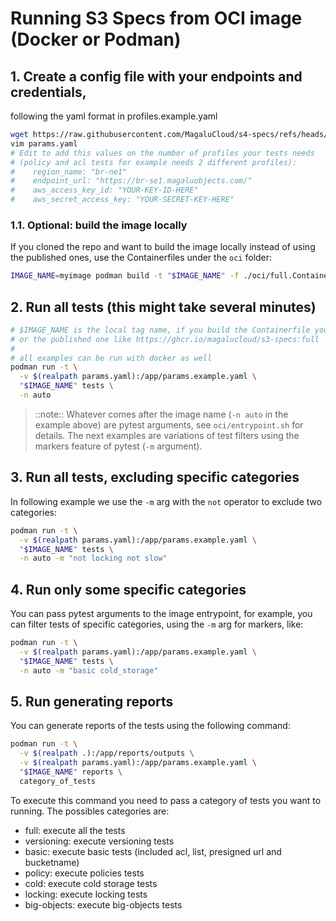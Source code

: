 # Running S3 Specs from OCI image (Docker or Podman)

## 1. Create a config file with your endpoints and credentials,
following the yaml format in profiles.example.yaml

```bash
wget https://raw.githubusercontent.com/MagaluCloud/s4-specs/refs/heads/main/params.example.yaml -O params.yaml
vim params.yaml
# Edit to add this values on the number of profiles your tests needs
# (policy and acl tests for example needs 2 different profiles):
#    region_name: "br-ne1"
#    endpoint_url: "https://br-se1.magaluobjects.com/"
#    aws_access_key_id: "YOUR-KEY-ID-HERE"
#    aws_secret_access_key: "YOUR-SECRET-KEY-HERE"
```

### 1.1. Optional: build the image locally

If you cloned the repo and want to build the image locally instead of using the published ones,
use the Containerfiles under the `oci` folder:

```bash
IMAGE_NAME=myimage podman build -t "$IMAGE_NAME" -f ./oci/full.Containerfile .
```

## 2. Run all tests (this might take several minutes)

```bash
# $IMAGE_NAME is the local tag name, if you build the Containerfile yourself,
# or the published one like https://ghcr.io/magalucloud/s3-specs:full
#
# all examples can be run with docker as well
podman run -t \
  -v $(realpath params.yaml):/app/params.example.yaml \
  "$IMAGE_NAME" tests \
  -n auto
```

> ::note:: Whatever comes after the image name (`-n auto` in the example above)
are pytest arguments, see `oci/entrypoint.sh` for details. The next examples are
variations of test filters using the markers feature of pytest (`-m` argument).

## 3. Run all tests, excluding specific categories

In following example we use the `-m` arg with the `not` operator to exclude two categories:

```bash
podman run -t \
  -v $(realpath params.yaml):/app/params.example.yaml \
  "$IMAGE_NAME" tests \
  -n auto -m "not locking not slow"
```

## 4. Run only some specific categories

You can pass pytest arguments to the image entrypoint, for example, you can filter tests of
specific categories, using the `-m` arg for markers, like:

```bash
podman run -t \
  -v $(realpath params.yaml):/app/params.example.yaml \
  "$IMAGE_NAME" tests \
  -n auto -m "basic cold_storage"
```

## 5. Run generating reports

You can generate reports of the tests using the following command:

```bash
podman run -t \
  -v $(realpath .):/app/reports/outputs \
  -v $(realpath params.yaml):/app/params.example.yaml \
  "$IMAGE_NAME" reports \
  category_of_tests
```

To execute this command you need to pass a category of tests you want to running. The possibles categories are:

- full: execute all the tests
- versioning: execute versioning tests
- basic: execute basic tests (included acl, list, presigned url and bucketname)
- policy: execute policies tests
- cold: execute cold storage tests
- locking: execute locking tests
- big-objects: execute big-objects tests
